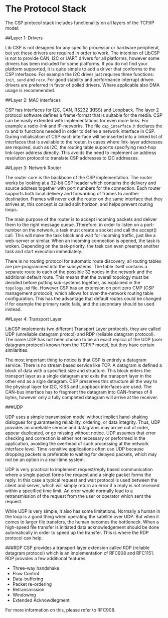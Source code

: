 The Protocol Stack
===================

The CSP protocol stack includes functionality on all layers of the TCP/IP model:

##Layer 1: Drivers


Lib CSP is not designed for any specific processor or hardware peripheral, but yet these drivers are required in order to work. The intention of LibCSP is not to provide CAN, I2C or UART drivers for all platforms, however some drivers has been included for some platforms. If you do not find your platform supported, it is quite simple to add a driver that conforms to the CSP interfaces. For example the I2C driver just requires three functions: `init`, `send` and `recv`. For good stability and performance interrupt driven drivers are preferred in favor of polled drivers. Where applicable also DMA usage is recommended.

##Layer 2: MAC interfaces


CSP has interfaces for I2C, CAN, RS232 (KISS) and Loopback. The layer 2 protocol software defines a frame-format that is suitable for the media. CSP can be easily extended with implementations for even more links. For example a radio-link and IP-networks. The file `csp_interface.h` declares the rx and tx functions needed in order to define a network interface in CSP. During initialisation of CSP each interface will be inserted into a linked list of interfaces that is available to the router. In cases where link-layer addresses are required, such as I2C, the routing table supoorts specifying next-hop link-layer address directly. This avoids the need to implement an address resolution protocol to translate CSP addresses to I2C addresses.

##Layer 3: Network Router


The router core is the backbone of the CSP implementation. The router works by looking at a 32-bit CSP header which contains the delivery and source address together with port numbers for the connection. Each router supports both local delivery and forwarding of frames to another destination. Frames will never exit the router on the same interface that they arrives at, this concept is called split horizon, and helps prevent routing loops.

The main purpose of the router is to accept incoming packets and deliver them to the right message queue. Therefore, in order to listen on a port-number on the network, a task must create a socket and call the accept() call. This will make the task block and wait for incoming traffic, just like a web-server or similar. When an incoming connection is opened, the task is woken. Depending on the task-priority, the task can even preempt another task and start execution immediately.

There is no routing protocol for automatic route discovery, all routing tables are pre-programmed into the subsystems. The table itself contains a separate route to each of the possible 32 nodes in the network and the additional default route. This means that the overall topology must be decided before putting sub-systems together, as explained in the `topology.md` file. However CSP has an extension on port zero CMP (CSP management protocol), which allows for over-the-network routing table configuration. This has the advantage that default routes could be changed if for example the primary radio fails, and the secondary should be used instead.

##Layer 4: Transport Layer


LibCSP implements two different Transport Layer protocols, they are called UDP (unreliable datagram protcol) and RDP (reliable datagram protocol). The name UDP has not been chosen to be an exact replica of the UDP (user datagram protocol) known from the TCP/IP model, but they have certain similarities.

The most important thing to notice is that CSP is entirely a datagram service. There is no stream based service like TCP. A datagram is defined a block of data with a specified size and structure. This block enters the transport layer as a single datagram and exits the transport layer in the other end as a sigle datagram. CSP preserves this structure all the way to the physical layer for I2C, KISS and Loopback interfaces are used. The CAN-bus interface has to fragment the datagram into CAN-frames of 8 bytes, however only a fully completed datagram will arrive at the receiver.

###UDP

UDP uses a simple transmission model without implicit hand-shaking dialogues for guaranteeing reliability, ordering, or data integrity. Thus, UDP provides an unreliable service and datagrams may arrive out of order, appear duplicated, or go missing without notice. UDP assumes that error checking and correction is either not necessary or performed in the application, avoiding the overhead of such processing at the network interface level. Time-sensitive applications often use UDP because dropping packets is preferable to waiting for delayed packets, which may not be an option in a real-time system.

UDP is very practical to implement request/reply based communication where a single packet forms the request and a single packet forms the reply. In this case a typical request and wait protocol is used between the client and server, which will simply return an error if a reply is not received within a specified time limit. An error would normally lead to a retransmission of the request from the user or operator which sent the request.

While UDP is very simple, it also has some limitations. Normally a human in the loop is a good thing when operating the satellite over UDP. But when it comes to larger file transfers, the human becomes the bottleneck. When a high-speed file transfer is initiated data acknowledgement should be done automatically in order to speed up the transfer. This is where the RDP protocol can help.

###RDP
CSP provides a transport layer extension called RDP (reliable datagram protocol) which is an implementation of RFC908 and RFC1151. RDP provides a few additional features:

 * Three-way handshake
 * Flow Control
 * Data-buffering
 * Packet re-ordering
 * Retransmission
 * Windowing
 * Extended Acknowdlegment

For more information on this, please refer to RFC908.
